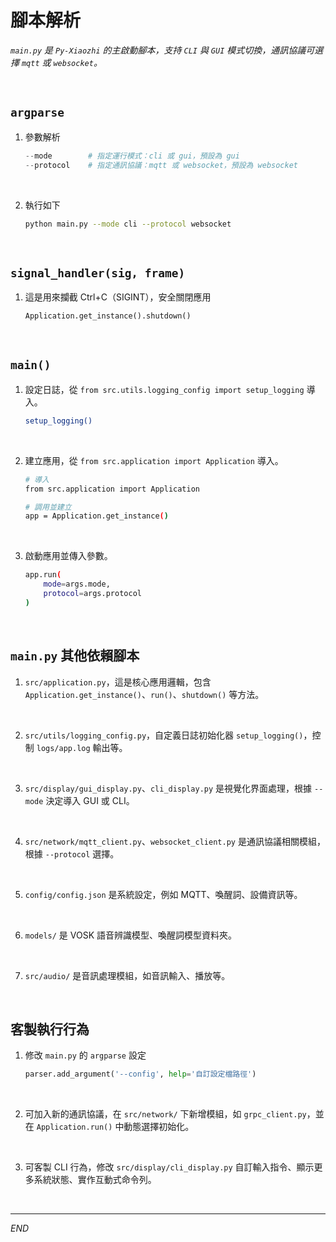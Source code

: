 # 腳本解析

_`main.py` 是 `Py-Xiaozhi` 的主啟動腳本，支持 `CLI` 與 `GUI` 模式切換，通訊協議可選擇 `mqtt` 或 `websocket`。_

<br>

## `argparse`

1. 參數解析

    ```python
    --mode        # 指定運行模式：cli 或 gui，預設為 gui
    --protocol    # 指定通訊協議：mqtt 或 websocket，預設為 websocket
    ```

<br>

2. 執行如下

    ```bash
    python main.py --mode cli --protocol websocket
    ```

<br>

## `signal_handler(sig, frame)`

1. 這是用來攔截 Ctrl+C（SIGINT），安全關閉應用

    ```python
    Application.get_instance().shutdown()
    ```

<br>

## `main()`

1. 設定日誌，從 `from src.utils.logging_config import setup_logging` 導入。

    ```bash
    setup_logging()
    ```

<br>

2. 建立應用，從 `from src.application import Application` 導入。

    ```bash
    # 導入
    from src.application import Application

    # 調用並建立
    app = Application.get_instance()
    ```

<br>

3. 啟動應用並傳入參數。

    ```bash
    app.run(
        mode=args.mode,
        protocol=args.protocol
    )
    ```

<br>

## `main.py` 其他依賴腳本

1. `src/application.py`，這是核心應用邏輯，包含 `Application.get_instance()`、`run()`、`shutdown()` 等方法。

<br>

2. `src/utils/logging_config.py`，自定義日誌初始化器 `setup_logging()`，控制 `logs/app.log` 輸出等。

<br>

3. `src/display/gui_display.py`、`cli_display.py` 是視覺化界面處理，根據 `--mode` 決定導入 GUI 或 CLI。

<br>

4. `src/network/mqtt_client.py`、`websocket_client.py` 是通訊協議相關模組，根據 `--protocol` 選擇。

<br>

5. `config/config.json` 是系統設定，例如 MQTT、喚醒詞、設備資訊等。

<br>

6. `models/` 是 VOSK 語音辨識模型、喚醒詞模型資料夾。

<br>

7. `src/audio/` 是音訊處理模組，如音訊輸入、播放等。

<br>

## 客製執行行為

1. 修改 `main.py` 的 `argparse` 設定

    ```python
    parser.add_argument('--config', help='自訂設定檔路徑')
    ```

<br>

2. 可加入新的通訊協議，在 `src/network/` 下新增模組，如 `grpc_client.py`，並在 `Application.run()` 中動態選擇初始化。

<br>

3. 可客製 CLI 行為，修改 `src/display/cli_display.py` 自訂輸入指令、顯示更多系統狀態、實作互動式命令列。

<br>

___

_END_